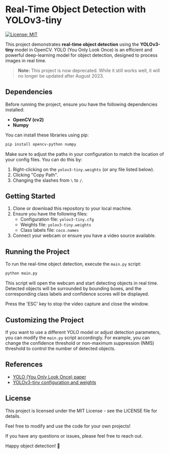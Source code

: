 # Real-Time Object Detection with YOLOv3-tiny

[![License: MIT](https://img.shields.io/badge/License-MIT-yellow.svg)](https://opensource.org/licenses/MIT)

This project demonstrates **real-time object detection** using the **YOLOv3-tiny** model in OpenCV. YOLO (You Only Look Once) is an efficient and powerful deep-learning model for object detection, designed to process images in real time.

> **Note:** This project is now deprecated. While it still works well, it will no longer be updated after August 2023.

## Dependencies

Before running the project, ensure you have the following dependencies installed:

- **OpenCV (cv2)**
- **Numpy**

You can install these libraries using pip:

```sh
pip install opencv-python numpy
```


Make sure to adjust the paths in your configuration to match the location of your config files. You can do this by:

1. Right-clicking on the `yolov3-tiny.weights` (or any file listed below).
2. Clicking "Copy Path".
3. Changing the slashes from `\` to `/`.

## Getting Started

1. Clone or download this repository to your local machine.
2. Ensure you have the following files:
   - Configuration file: `yolov3-tiny.cfg`
   - Weights file: `yolov3-tiny.weights`
   - Class labels file: `coco.names`
3. Connect your webcam or ensure you have a video source available.

## Running the Project

To run the real-time object detection, execute the `main.py` script:

```sh
python main.py
```


This script will open the webcam and start detecting objects in real time. Detected objects will be surrounded by bounding boxes, and the corresponding class labels and confidence scores will be displayed.

Press the 'ESC' key to stop the video capture and close the window.

## Customizing the Project

If you want to use a different YOLO model or adjust detection parameters, you can modify the `main.py` script accordingly. For example, you can change the confidence threshold or non-maximum suppression (NMS) threshold to control the number of detected objects.

## References

- [YOLO (You Only Look Once) paper](https://arxiv.org/abs/1506.02640)
- [YOLOv3-tiny configuration and weights](https://github.com/pjreddie/darknet/tree/master/cfg)

## License

This project is licensed under the MIT License - see the LICENSE file for details.

Feel free to modify and use the code for your own projects!

If you have any questions or issues, please feel free to reach out.

Happy object detection! 🚀
